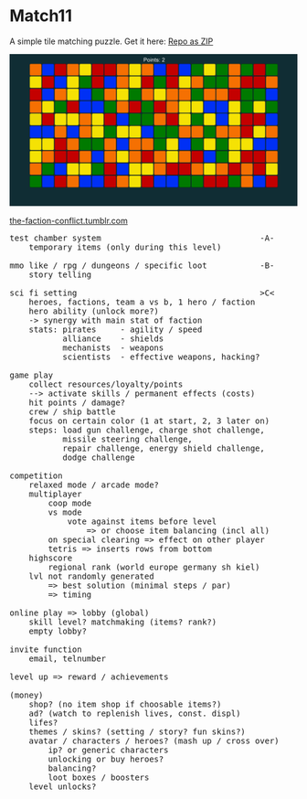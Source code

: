 # Match11

A simple tile matching puzzle. Get it here: <a href="https://github.com/broxp/Match11/archive/master.zip">Repo as ZIP</a>

<img src="screen1.png" />

<a href="https://the-faction-conflict.tumblr.com/">the-faction-conflict.tumblr.com</a>

<pre>
test chamber system                                 -A-
	temporary items (only during this level)

mmo like / rpg / dungeons / specific loot           -B-
	story telling

sci fi setting                                      >C<
	heroes, factions, team a vs b, 1 hero / faction
	hero ability (unlock more?)
	-> synergy with main stat of faction
	stats: pirates     - agility / speed
	       alliance    - shields
	       mechanists  - weapons
	       scientists  - effective weapons, hacking?

game play
	collect resources/loyalty/points
	--> activate skills / permanent effects (costs)
	hit points / damage?
	crew / ship battle
	focus on certain color (1 at start, 2, 3 later on)
	steps: load gun challenge, charge shot challenge,
	       missile steering challenge,
	       repair challenge, energy shield challenge,
	       dodge challenge

competition
	relaxed mode / arcade mode?
	multiplayer
		coop mode
		vs mode
			vote against items before level
				=> or choose item balancing (incl all)
		on special clearing => effect on other player
		tetris => inserts rows from bottom
	highscore
		regional rank (world europe germany sh kiel)
	lvl not randomly generated
		=> best solution (minimal steps / par)
		=> timing

online play => lobby (global)
	skill level? matchmaking (items? rank?)
	empty lobby?

invite function
	email, telnumber

level up => reward / achievements

(money)
	shop? (no item shop if choosable items?)
	ad? (watch to replenish lives, const. displ)
	lifes?
	themes / skins? (setting / story? fun skins?)
	avatar / characters / heroes? (mash up / cross over)
		ip? or generic characters
		unlocking or buy heroes?
		balancing?
		loot boxes / boosters
	level unlocks?
</pre>
